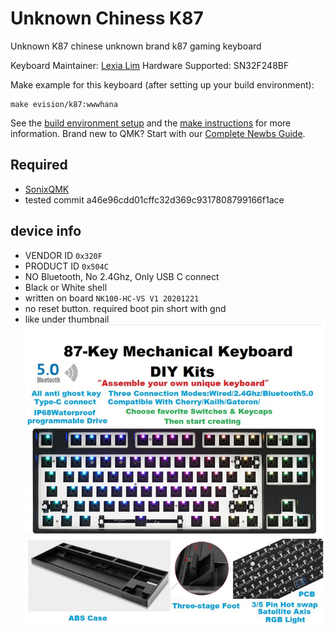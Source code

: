 # Unknown Chiness K87

Unknown K87
chinese unknown brand k87 gaming keyboard

Keyboard Maintainer: [Lexia Lim](https://github.com/wwwhana)
Hardware Supported: SN32F248BF

Make example for this keyboard (after setting up your build environment):

    make evision/k87:wwwhana

See the [build environment setup](https://docs.qmk.fm/#/getting_started_build_tools) and the [make instructions](https://docs.qmk.fm/#/getting_started_make_guide) for more information. Brand new to QMK? Start with our [Complete Newbs Guide](https://docs.qmk.fm/#/newbs).


## Required
 * [SonixQMK](https://github.com/SonixQMK/qmk_firmware)
 * tested commit a46e96cdd01cffc32d369c9317808799166f1ace

## device info
 * VENDOR ID `0x320F`
 * PRODUCT ID `0x504C`
 * NO Bluetooth, No 2.4Ghz, Only USB C connect
 * Black or White shell
 * written on board `NK100-HC-VS V1 20201221`
 * no reset button. required boot pin short with gnd 
 * like under thumbnail
![ex_screenshot](./images/RGB-LED-87-PC-c.jpg_640x640.jpg)
